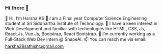 ### Hi there 👋

👋 Hi, I’m Harsha KS
🌱 I am a Final year Computer Science Engineering student at Sri Siddhartha Institute of Technology.
👀 I have a keen interest in Web Development and familiar with technologies like HTML, CSS, Js, React.Js, Vue.Js, Bootstrap, React Bootstrap.
🔭 I’m currently working as a Full-Stack Web Dev Intern @ ShapeAI.
📫 You can reach me via email: harsha28sathish@gmail.com

<!--
**harsha28KS/harsha28ks** is a ✨ _special_ ✨ repository because its `README.md` (this file) appears on your GitHub profile.

Here are some ideas to get you started:

- 🔭 I’m currently working as a Full - stac ...
- 🌱 I’m currently learning ...
- 👯 I’m looking to collaborate on ...
- 🤔 I’m looking for help with ...
- 💬 Ask me about ...
- 📫 How to reach me: ...
- 😄 Pronouns: ...
- ⚡ Fun fact: ...
-->
